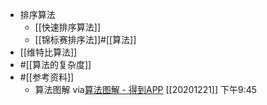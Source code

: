 - 排序算法
    - [[快速排序算法]]
    - [[锦标赛排序法]]#[[算法]]
- [[维特比算法]]
- #[[算法的复杂度]]
- #[[参考资料]]
    - 算法图解
      via[算法图解 - 得到APP](https://www.dedao.cn/reader?id=bODoM61kAj9Rql84gzG5nVNZopXKY3D8eq3JLrBmEDv2QPMOyx7a6e1dbPQj2Zdm)
      [[20201221]] 下午9:45
